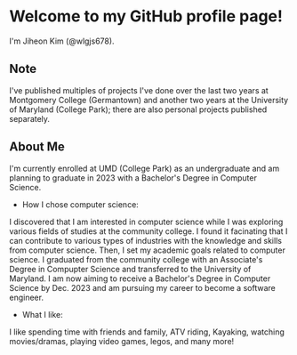 # Welcome to my GitHub profile page!

I'm Jiheon Kim (@wlgjs678).

## Note
I've published multiples of projects I've done over the last two years at Montgomery College (Germantown) and another two years at the University of Maryland (College Park); there are also personal projects published separately.

## About Me
I'm currently enrolled at UMD (College Park) as an undergraduate and am planning to graduate in 2023 with a Bachelor's Degree in Computer Science.

- How I chose computer science:

I discovered that I am interested in computer science while I was exploring various fields of studies at the community college. I found it facinating that I can contribute to various types of industries with the knowledge and skills from computer science. Then, I set my academic goals related to computer science. I graduated from the community college with an Associate's Degree in Compupter Science and transferred to the University of Maryland.
I am now aiming to receive a Bachelor's Degree in Computer Science by Dec. 2023 and am pursuing my career to become a software engineer.


- What I like:

I like spending time with friends and family, ATV riding, Kayaking, watching movies/dramas, playing video games, legos, and many more!

<!---
wlgjs678/wlgjs678 is a ✨ special ✨ repository because its `README.md` (this file) appears on your GitHub profile.
You can click the Preview link to take a look at your changes.
--->
